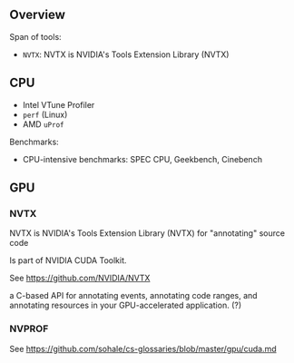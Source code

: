 ## Overview

Span of tools:
* `NVTX`: NVTX is NVIDIA's Tools Extension Library (NVTX)

## CPU

* Intel VTune Profiler
* `perf` (Linux)
* AMD `uProf`

Benchmarks:

* CPU-intensive benchmarks: SPEC CPU, Geekbench, Cinebench 

## GPU
### NVTX
NVTX is NVIDIA's Tools Extension Library (NVTX)
for "annotating" source code

Is part of NVIDIA CUDA Toolkit.

See https://github.com/NVIDIA/NVTX

a C-based API for 
annotating events,
annotating code ranges, and
annotating resources
in your GPU-accelerated application.
(?)

### NVPROF
See https://github.com/sohale/cs-glossaries/blob/master/gpu/cuda.md
